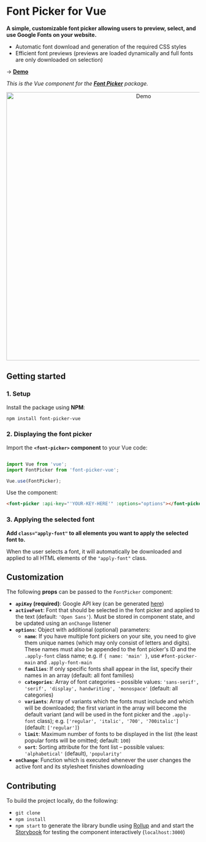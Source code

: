 # Font Picker for Vue

**A simple, customizable font picker allowing users to preview, select, and use Google Fonts on your website.**

* Automatic font download and generation of the required CSS styles
* Efficient font previews (previews are loaded dynamically and full fonts are only downloaded on selection)

→ **[Demo](https://samuelmeuli.github.io/font-picker)**

_This is the Vue component for the [**Font Picker**](https://github.com/samuelmeuli/font-picker) package._

<p align="center">
  <img src=".github/demo.gif" width=700 alt="Demo">
</p>


## Getting started

### 1. Setup

Install the package using **NPM**:

```sh
npm install font-picker-vue
```


### 2. Displaying the font picker

Import the **`<font-picker>` component** to your Vue code:

```javascript

import Vue from 'vue';
import FontPicker from 'font-picker-vue';

Vue.use(FontPicker);
```

Use the component:

```html
<font-picker :api-key="'YOUR-KEY-HERE'" :options="options"></font-picker
```

### 3. Applying the selected font

**Add `class="apply-font"` to all elements you want to apply the selected font to.**

When the user selects a font, it will automatically be downloaded and applied to all HTML elements of the `"apply-font"` class.


## Customization

The following **props** can be passed to the `FontPicker` component:

* **`apiKey` (required)**: Google API key (can be generated [here](https://developers.google.com/fonts/docs/developer_api#APIKey))
* **`activeFont`**: Font that should be selected in the font picker and applied to the text (default: `'Open Sans'`). Must be stored in component state, and be updated using an `onChange` listener
* **`options`**: Object with additional (optional) parameters:
  * **`name`**: If you have multiple font pickers on your site, you need to give them unique names (which may only consist of letters and digits). These names must also be appended to the font picker's ID and the `.apply-font` class name; e.g. if `{ name: 'main' }`, use `#font-picker-main` and `.apply-font-main`
  * **`families`**: If only specific fonts shall appear in the list, specify their names in an array (default: all font families)
  * **`categories`**: Array of font categories – possible values: `'sans-serif', 'serif', 'display', handwriting', 'monospace'` (default: all categories)
  * **`variants`**: Array of variants which the fonts must include and which will be downloaded; the first variant in the array will become the default variant (and will be used in the font picker and the `.apply-font` class); e.g. `['regular', 'italic', '700', '700italic']` (default: `['regular']`)
  * **`limit`**: Maximum number of fonts to be displayed in the list (the least popular fonts will be omitted; default: `100`)
  * **`sort`**: Sorting attribute for the font list – possible values: `'alphabetical'` (default), `'popularity'`
* **`onChange`**: Function which is executed whenever the user changes the active font and its stylesheet finishes downloading


## Contributing

To build the project locally, do the following:

* `git clone`
* `npm install`
* `npm start` to generate the library bundle using [Rollup](https://github.com/rollup/rollup) and and start the [Storybook](https://github.com/storybooks/storybook) for testing the component interactively (`localhost:3000`)
